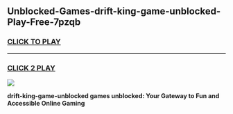 
## Unblocked-Games-drift-king-game-unblocked-Play-Free-7pzqb
<h3>
<a href="https://premium76.site?title=drift-king-game-unblocked&ref=10A">CLICK TO PLAY</a></h3>
<hr>

<h3>
<a href="https://premium76.site?title=drift-king-game-unblocked&ref=10A">CLICK 2 PLAY</a>
  
</h3>

<a href="https://premium76.site?title=drift-king-game-unblocked&ref=10A"><img src="https://clearcache.store/games.png"></a>


**drift-king-game-unblocked games unblocked: Your Gateway to Fun and Accessible Online Gaming**
